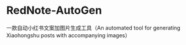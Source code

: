 # RedNote-AutoGen
一款自动小红书文案加图片生成工具（An automated tool for generating Xiaohongshu posts with accompanying images）
